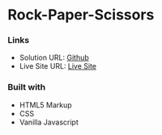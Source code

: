 # Rock-Paper-Scissors

### Links

- Solution URL: [Github](https://github.com/aldovizcarra/rock-paper-scissors)
- Live Site URL: [Live Site](https://aldovizcarra.github.io/rock-paper-scissors/)

### Built with

- HTML5 Markup
- CSS
- Vanilla Javascript
